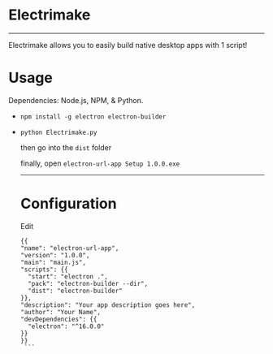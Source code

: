 # Electrimake

---
Electrimake allows you to easily build native desktop apps with 1 script!

# Usage
Dependencies: Node.js, NPM, & Python.

- ```npm install -g electron electron-builder```

- ```python Electrimake.py```

  then go into the ```dist``` folder

  finally, open ```electron-url-app Setup 1.0.0.exe```

  ---
  # Configuration

  Edit

     ```
  {{
     "name": "electron-url-app",
     "version": "1.0.0",
     "main": "main.js",
     "scripts": {{
       "start": "electron .",
       "pack": "electron-builder --dir",
       "dist": "electron-builder"
     }},
     "description": "Your app description goes here",
     "author": "Your Name",
     "devDependencies": {{
       "electron": "^16.0.0"
     }}
   }}
      ```
